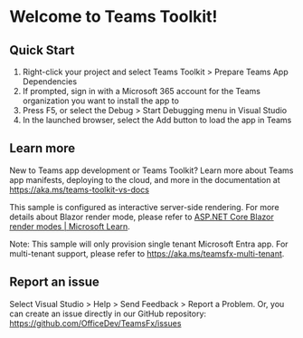 # Welcome to Teams Toolkit!

## Quick Start

1. Right-click your project and select Teams Toolkit > Prepare Teams App Dependencies
2. If prompted, sign in with a Microsoft 365 account for the Teams organization you want 
to install the app to
3. Press F5, or select the Debug > Start Debugging menu in Visual Studio
4. In the launched browser, select the Add button to load the app in Teams

## Learn more

New to Teams app development or Teams Toolkit? Learn more about 
Teams app manifests, deploying to the cloud, and more in the documentation 
at https://aka.ms/teams-toolkit-vs-docs

This sample is configured as interactive server-side rendering.
For more details about Blazor render mode, please refer to [ASP.NET Core Blazor render modes | Microsoft Learn](https://learn.microsoft.com/aspnet/core/blazor/components/render-modes).

Note: This sample will only provision single tenant Microsoft Entra app.
For multi-tenant support, please refer to https://aka.ms/teamsfx-multi-tenant.

## Report an issue

Select Visual Studio > Help > Send Feedback > Report a Problem. 
Or, you can create an issue directly in our GitHub repository: 
https://github.com/OfficeDev/TeamsFx/issues